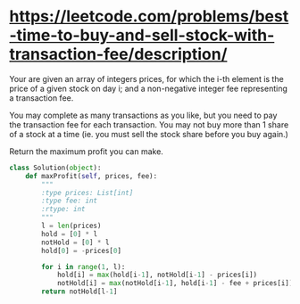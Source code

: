 # https://leetcode.com/problems/best-time-to-buy-and-sell-stock-with-transaction-fee/description/

Your are given an array of integers prices, for which the i-th element is the price of a given stock on day i; and a
non-negative integer fee representing a transaction fee.

You may complete as many transactions as you like, but you need to pay the transaction fee for each transaction. You may
not buy more than 1 share of a stock at a time (ie. you must sell the stock share before you buy again.)

Return the maximum profit you can make.

```python
class Solution(object):
    def maxProfit(self, prices, fee):
        """
        :type prices: List[int]
        :type fee: int
        :rtype: int
        """
        l = len(prices)
        hold = [0] * l
        notHold = [0] * l
        hold[0] = -prices[0]

        for i in range(1, l):
            hold[i] = max(hold[i-1], notHold[i-1] - prices[i])
            notHold[i] = max(notHold[i-1], hold[i-1] - fee + prices[i])
        return notHold[l-1]
```
